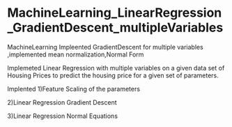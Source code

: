 MachineLearning_LinearRegression_GradientDescent_multipleVariables
==================================================================

MachineLearning Impleented GradientDescent for multiple variables ,implemented mean normalization,Normal Form

Implemeted Linear Regression with multiple variables on a given data set of Housing Prices to predict the housing price for a given set of parameters.

Implented 
1)Feature Scaling of the parameters

2)Linear Regression Gradient Descent

3)Linear Regression Normal Equations
